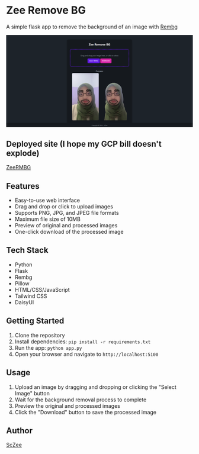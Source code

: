 # Zee Remove BG
A simple flask app to remove the background of an image with [Rembg](https://github.com/danielgatis/rembg)
<p align="center">
  <img src="https://raw.githubusercontent.com/Schutz3/assestProject/refs/heads/main/img/Zee-Rmbg.png" alt="Zee Remove BG Preview">
</p>

## Deployed site (I hope my GCP bill doesn't explode)

[ZeeRMBG](https://bg.scz.my.id/)

## Features

- Easy-to-use web interface
- Drag and drop or click to upload images
- Supports PNG, JPG, and JPEG file formats
- Maximum file size of 10MB
- Preview of original and processed images
- One-click download of the processed image

## Tech Stack

- Python
- Flask
- Rembg
- Pillow
- HTML/CSS/JavaScript
- Tailwind CSS
- DaisyUI

## Getting Started

1. Clone the repository
2. Install dependencies: `pip install -r requirements.txt`
3. Run the app: `python app.py`
4. Open your browser and navigate to `http://localhost:5100`

## Usage

1. Upload an image by dragging and dropping or clicking the "Select Image" button
2. Wait for the background removal process to complete
3. Preview the original and processed images
4. Click the "Download" button to save the processed image

## Author

[ScZee](https://scz.my.id/)